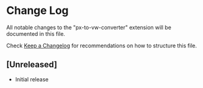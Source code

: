 # Change Log

All notable changes to the "px-to-vw-converter" extension will be documented in this file.

Check [Keep a Changelog](http://keepachangelog.com/) for recommendations on how to structure this file.

## [Unreleased]

- Initial release